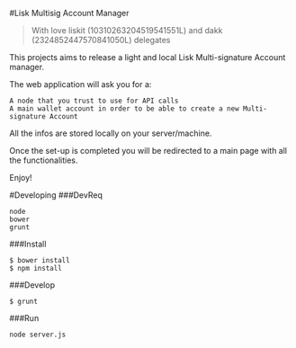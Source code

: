 #Lisk Multisig Account Manager
> With love liskit (10310263204519541551L) and dakk (2324852447570841050L) delegates

This projects aims to release a light and local Lisk Multi-signature Account manager.

The web application will ask you for a:

    A node that you trust to use for API calls
    A main wallet account in order to be able to create a new Multi-signature Account
    
All the infos are stored locally on your server/machine.
 
Once the set-up is completed you will be redirected to a main page with all the functionalities.

Enjoy!

#Developing
###DevReq

	node
	bower
	grunt

###Install

	$ bower install
	$ npm install

###Develop

	$ grunt
	
###Run

``` node server.js ```

